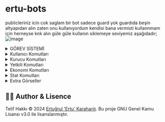 # ertu-bots

publicleriniz icin cok saglam bir bot sadece guard yok guardıda beşin altyapıdan alın zaten onu kullanıyordum kendisi bana vermisti kullannmam için herneyse knk alın güle güle kullanın siklemeye seviyemiz aşağıdadır;
<br>
<img alt="image" src= "https://github.com/user-attachments/assets/1d0a20be-f587-42ad-83d7-019309365d2d"> 

<details>
  <summary>GÖREV SİSTEMİ</summary>

| Komut                  | Resim                                                                                                  |
| ---------------------- | ------------------------------------------------------------------------------------------------------ |
| Görev Alma | <img alt="image" src= "https://github.com/ertucuk/Satilik-Ertu-Bots/assets/68440024/0ace299e-5642-48e4-8feb-0937d37f5e50"> |
| Görev 1.sayfa | <img alt="image" src="https://github.com/ertucuk/Satilik-Ertu-Bots/assets/68440024/661b0ec2-66ca-4591-a43a-dd00bc30d989"> |
| Görev 2.sayfa | <img alt="image" src="https://github.com/ertucuk/Satilik-Ertu-Bots/assets/68440024/a69ba745-744b-4510-b199-ee0003205dec"> |
| Yetkili Alma | <img alt="image" src="https://github.com/ertucuk/Satilik-Ertu-Bots/assets/68440024/4ac6b9d3-c411-48fe-b574-8bf2284c9f46"> |
| Yetki Yükselt - Düşür | <img alt="image" src="https://github.com/ertucuk/Satilik-Ertu-Bots/assets/68440024/7fbe51a8-4950-4346-b532-9718f82ba9bf"> |
| Yetkililerim | <img alt="image" src="https://github.com/ertucuk/Satilik-Ertu-Bots/assets/68440024/b78656f4-fdc4-4abb-8a5c-b74c3794a381"> |
| Return Komutu | <img alt="image" src="https://github.com/ertucuk/Satilik-Ertu-Bots/assets/68440024/8b966190-f670-4a50-8d4e-d85bdf907196"> |
| Sorun Çöz Komutu | <img alt="image" src="https://github.com/ertucuk/Satilik-Ertu-Bots/assets/68440024/6d9252b7-bf54-4803-a623-25268c35cd40"> |
</details>

<details>
  <summary>Kullanıcı Komutları</summary>

| Komut                  | Resim                                                                                                  |
| ---------------------- | ------------------------------------------------------------------------------------------------------ |
| General Kategorisi | <img alt="image" src= "https://github.com/ertucuk/Ertu-Bots/assets/68440024/6bf1970c-91cc-4a61-b67f-13edfecef025"> |
| Profil Komutu | <img alt="image" src="https://github.com/ertucuk/Ertu-Bots/assets/68440024/578cfe33-3072-4dd8-a5f4-fc5da4bfa238"> |
| Ship Komutu | <img alt="image" src="https://github.com/ertucuk/Ertu-Bots/assets/68440024/1e97328e-08a4-4ae1-b359-af30e2b256f4"> |
</details>

<details>
  <summary>Kurucu Komutları</summary>
  
| Komut                  | Resim                                                                                                  |
| ---------------------- | ------------------------------------------------------------------------------------------------------ |
| Kurucu Kategorisi | <img alt="image" src="https://github.com/ertucuk/Ertu-Bots/assets/68440024/567b45ba-e123-4b76-865a-8619da6c7bc0"> |
| Setup Komutu | <img alt="image" src="https://github.com/ertucuk/Ertu-Bots/assets/68440024/17a6f3f5-bb6c-4782-bbec-07501d7077d1"> |
| Member Panel | <img alt="image" src="https://github.com/ertucuk/Ertu-Bots/assets/68440024/6f5a2b71-68ff-4d1c-9eca-e1f6ebdb8ab7"> |
| Auto Regıster Panel | <img alt="image" src="https://github.com/ertucuk/Ertu-Bots/assets/68440024/955c284c-c598-4f87-8c29-24f03107180c"> |
| Role Panel | <img alt="image" src="https://github.com/ertucuk/Ertu-Bots/assets/68440024/5699b9f8-da3f-48eb-ad5d-2ad35b3815e8"> |
| Secretroom Panel | <img alt="image" src="https://github.com/ertucuk/Ertu-Bots/assets/68440024/d36ebe70-79af-47b0-9869-ff2434385328"> |
</details>

<details>
  <summary>Yetkili Komutları</summary>

| Komut                  | Resim                                                                                                  |
| ---------------------- | ------------------------------------------------------------------------------------------------------ |
| Yetkili Kategorisi | <img alt="image" src="https://github.com/ertucuk/Ertu-Bots/assets/68440024/ff838429-44c4-48ad-82bc-476cb06c707d"> |
| Çekiliş Komutu | <img alt="image" src="https://github.com/ertucuk/Ertu-Bots/assets/68440024/3ffb7287-5436-4e21-8ef9-fbbeaa4ec43e"> |
| Say Komutu | <img alt="image" src="https://github.com/ertucuk/Ertu-Bots/assets/68440024/b3d4f50d-1644-4e91-9fbe-ee53eefdb2dd"> |
</details>

<details>
  <summary>Ekonomi Komutları</summary>
  
| Komut                  | Resim                                                                                                  |
| ---------------------- | ------------------------------------------------------------------------------------------------------ |
| Ekonomi Kategorisi | <img alt="image" src="https://github.com/ertucuk/Ertu-Bots/assets/68440024/1d3b585d-681b-47d8-a7be-3302839440a8"> |
</details>

<details>
  <summary>Stat Komutları</summary>

| Komut                  | Resim                                                                                                  |
| ---------------------- | ------------------------------------------------------------------------------------------------------ |
| Stat Kategorisi | <img alt="image" src="https://github.com/ertucuk/Ertu-Bots/assets/68440024/0b322cdd-f588-4424-be09-cbdabf42550b"> |
| Detay Komutu | <img alt="image" src="https://github.com/ertucuk/Ertu-Bots/assets/68440024/e1f583b4-539e-40e6-b86d-41eb0eb71bac"> |
| Stat Komutu | <img alt="image" src="https://github.com/ertucuk/Ertu-Bots/assets/68440024/f8d8d1d2-1f01-4304-9c77-d2682851078b"> |
| Stat Komutu | <img alt="image" src="https://github.com/ertucuk/Ertu-Bots/assets/68440024/47ed0997-f049-49e5-9925-a6f4b723abe1"> |
| Invite Komutu | <img alt="image" src="https://github.com/ertucuk/Ertu-Bots/assets/68440024/1eab8a2c-d1f2-46d5-b99c-2869153cd1c7"> |
| Top Komutu | <img alt="image" src="https://github.com/ertucuk/Ertu-Bots/assets/68440024/7a208cfd-f20a-42b1-8d83-429436c8b208"> |
| Top Komutu | <img alt="image" src="https://github.com/ertucuk/Ertu-Bots/assets/68440024/fc4af671-bcb9-468f-a948-6c6bb43225a8"> |
</details>

<details>
  <summary>Extra Görseller</summary>

| Komut                  | Resim                                                                                                  |
| ---------------------- | ------------------------------------------------------------------------------------------------------ |
| Context Komutları | <img alt="image" src="https://github.com/ertucuk/Ertu-Bots/assets/68440024/43abf8d6-5b72-4a01-b0cf-dd67edb68e29"> |
| Log Kanalları | <img alt="image" src="https://github.com/ertucuk/Ertu-Bots/assets/68440024/63543aac-5d77-4100-af34-9fc1d2a3ac9d"> |
| Bot Dosyaları | <img alt="image" src="https://github.com/ertucuk/Ertu-Bots/assets/68440024/6092ede3-bcef-495c-8837-bd4066c3bb7a"> |

</details>

## 🐻‍❄️ Author & Lisence
Telif Hakkı © 2024 [Ertuğrul 'Ertu' Karahanlı](https://github.com/ertucuk). Bu proje GNU Genel Kamu Lisansı v3.0 ile lisanslanmıştır.
